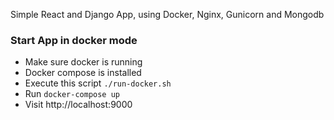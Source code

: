 Simple React and Django App, using Docker, Nginx, Gunicorn and Mongodb


### Start App in docker mode
- Make sure docker is running
- Docker compose is installed
- Execute this script `./run-docker.sh`
- Run `docker-compose up`
- Visit http://localhost:9000
